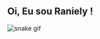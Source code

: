 ##  Oi, Eu sou Raniely !

![snake gif](https://github.com/Devformador/ranielyxs/blob/output/github-contribution-grid-snake.svg)

